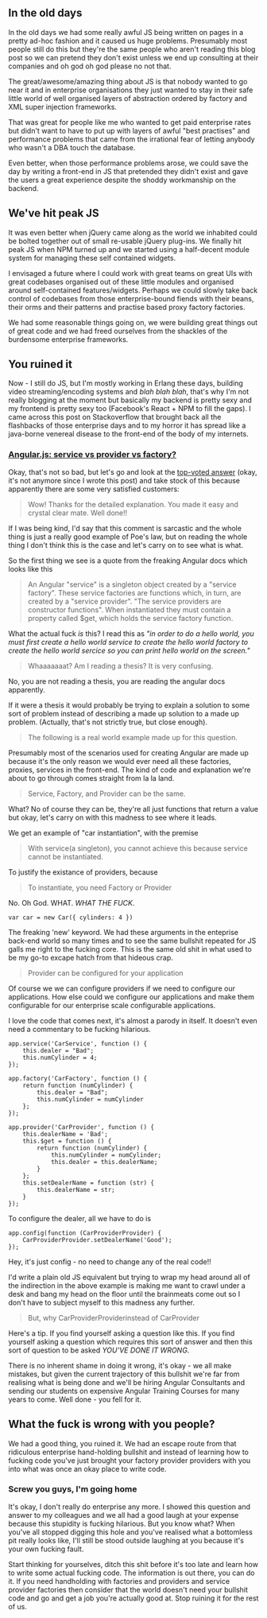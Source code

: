 ## In the old days

In the old days we had some really awful JS being written on pages in a pretty ad-hoc fashion and it caused us huge problems. Presumably most people still do this but they're the same people who aren't reading this blog post so we can pretend they don't exist unless we end up consulting at their companies and oh god oh god please no not that.

The great/awesome/amazing thing about JS is that nobody wanted to go near it and in enterprise organisations they just wanted to stay in their safe little world of well organised layers of abstraction ordered by factory and XML super injection frameworks.

That was great for people like me who wanted to get paid enterprise rates but didn't want to have to put up with layers of awful "best practises" and performance problems that came from the irrational fear of letting anybody who wasn't a DBA touch the database.

Even better, when those performance problems arose, we could save the day by writing a front-end in JS that pretended they didn't exist and gave the users a great experience despite the shoddy workmanship on the backend.

## We've hit peak JS

It was even better when jQuery came along as the world we inhabited could be bolted together out of small re-usable jQuery plug-ins. We finally hit peak JS when NPM turned up and we started using a half-decent module system for managing these self contained widgets.

I envisaged a future where I could work with great teams on great UIs with great codebases organised out of these little modules and organised around self-contained features/widgets. Perhaps we could slowly take back control of codebases from those enterprise-bound fiends with their beans, their orms and their patterns and practise based proxy factory factories.

We had some reasonable things going on, we were building great things out of great code and we had freed ourselves from the shackles of the burdensome enterprise frameworks.

## You ruined it

Now - I still do JS, but I'm mostly working in Erlang these days, building video streaming/encoding systems and *blah blah blah*, that's why I'm not really blogging at the moment but basically my backend is pretty sexy and my frontend is pretty sexy too (Facebook's React + NPM to fill the gaps). I came across this post on Stackoverflow that brought back all the flashbacks of those enterprise days and to my horror it has spread like a java-borne venereal disease to the front-end of the body of my internets.

### [Angular.js: service vs provider vs factory?](http://stackoverflow.com/questions/15666048/angular-js-service-vs-provider-vs-factory/)

Okay, that's not so bad, but let's go and look at the [top-voted answer](http://stackoverflow.com/questions/15666048/angular-js-service-vs-provider-vs-factory/20613879?stw=2#20613879) (okay, it's not anymore since I wrote this post) and take stock of this because apparently there are some very satisfied customers:

  <blockquote>Wow! Thanks for the detailed explanation. You made it easy and crystal clear mate. Well done!!</blockquote>

If I was being kind, I'd say that this comment is sarcastic and the whole thing is just a really good example of Poe's law, but on reading the whole thing I don't think this is the case and let's carry on to see what is what.

So the first thing we see is a quote from the freaking Angular docs which looks like this

  <blockquote>An Angular "service" is a singleton object created by a "service factory".  These service factories are functions which, in turn, are created by a "service provider". "The service providers are constructor functions".  When instantiated they must contain a property called $get, which holds the service factory function.</blockquote>

What the actual fuck *is* this? I read this as *"in order to do a hello world, you must first create a hello world service to create the hello world factory to create the hello world sercice so you can print hello world on the screen."*

  <blockquote>Whaaaaaaat? Am I reading a thesis? It is very confusing.</blockquote>

No, you are not reading a thesis, you are reading the angular docs apparently.

If it were a thesis it would probably be trying to explain a solution to some sort of problem instead of describing a made up solution to a made up problem. (Actually, that's not strictly true, but close enough).

  <blockquote>The following is a real world example made up for this question.</blockquote>

Presumably most of the scenarios used for creating Angular are made up because it's the only reason we would ever need all these factories, proxies, services in the front-end. The kind of code and explanation we're about to go through comes straight from la la land.

  <blockquote>Service, Factory, and Provider can be the same.</blockquote>

What? No of course they can be, they're all just functions that return a value but okay, let's carry on with this madness to see where it leads.

We get an example of "car instantiation", with the premise

  <blockquote>With service(a singleton), you cannot achieve this because service cannot be instantiated.</blockquote>

To justify the existance of providers, because

  <blockquote>To instantiate, you need Factory or Provider</blockquote>

No. Oh God. WHAT. *WHAT THE FUCK*.

    var car = new Car({ cylinders: 4 })

The freaking 'new' keyword.  We had these arguments in the enteprise back-end world so many times and to see the same bullshit repeated for JS galls me right to the fucking core. This is the same old shit in what used to be my go-to excape hatch from that hideous crap.

  <blockquote>Provider can be configured for your application</blockquote>

Of course we we can configure providers if we need to configure our applications. How else could we configure our applications and make them configurable for our enterprise scale configurable applications.

I love the code that comes next, it's almost a parody in itself. It doesn't even need a commentary to be fucking hilarious.

    app.service('CarService', function () {
        this.dealer = "Bad";
        this.numCylinder = 4;
    });

    app.factory('CarFactory', function () {
        return function (numCylinder) {
            this.dealer = "Bad";
            this.numCylinder = numCylinder
        };
    });

    app.provider('CarProvider', function () {
        this.dealerName = 'Bad';
        this.$get = function () {
            return function (numCylinder) {
                this.numCylinder = numCylinder;
                this.dealer = this.dealerName;
            }
        };
        this.setDealerName = function (str) {
            this.dealerName = str;
        }
    });

To configure the dealer, all we have to do is

    app.config(function (CarProviderProvider) {
        CarProviderProvider.setDealerName('Good');
    });

Hey, it's just config - no need to change any of the real code!!

I'd write a plain old JS equivalent but trying to wrap my head around all of the indirection in the above example is making me want to crawl under a desk and bang my head on the floor until the brainmeats come out so I don't have to subject myself to this madness any further.

  <blockquote>But, why CarProviderProviderinstead of CarProvider</blockquote>

Here's a tip. If you find yourself asking a question like this. If you find yourself asking a question which requires this sort of answer and then this sort of question to be asked *YOU'VE DONE IT WRONG*.

There is no inherent shame in doing it wrong, it's okay - we all make mistakes, but given the current trajectory of this bullshit we're far from realising what is being done and we'll be hiring Angular Consultants and sending our students on expensive Angular Training Courses for many years to come. Well done - you fell for it.

## What the fuck is wrong with you people?

We had a good thing, you ruined it. We had an escape route from that ridiculous enterprise hand-holding bullshit and instead of learning how to fucking code you've just brought your factory provider providers with you into what was once an okay place to write code.

### Screw you guys, I'm going home

It's okay, I don't really do enterprise any more. I showed this question and answer to my colleagues and we all had a good laugh at your expense because this stupidity is fucking hilarious. But you know what? When you've all stopped digging this hole and you've realised what a bottomless pit really looks like, I'll still be stood outside laughing at you because it's your own fucking fault.

Start thinking for yourselves, ditch this shit before it's too late and learn how to write some actual fucking code. The information is out there, you can do it. If you need handholding with factories and providers and service provider factories then consider that the world doesn't need your bullshit code and go and get a job you're actually good at. Stop ruining it for the rest of us.
